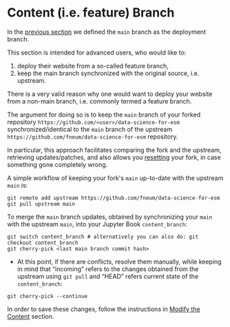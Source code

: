 Content (i.e. feature) Branch
=================================
In the [previous section](./05_Deploy.md#deployment-settings) we defined the `main` branch as the deployment branch.

This section is intended for advanced users, who would like to:
1. deploy their website from a so-called feature branch,
1. keep the main branch synchronized with the original source, i.e. upstream.

There is a very valid reason why one would want to deploy your website from a non-main branch, i.e. commonly termed a feature branch.

The argument for doing so is to keep the `main` branch of your forked repository `https://github.com/<user>/data-science-for-esm` synchronized/identical to the `main` branch of the upstream `https://github.com/fneum/data-science-for-esm` repository.

In particular, this approach facilitates comparing the fork and the upstream, retrieving updates/patches, and also allows you <ins>resetting</ins> your fork, in case something gone completely wrong.

A simple workflow of keeping your fork's `main` up-to-date with the upstream `main` is:
~~~
git remote add upstream https://github.com/fneum/data-science-for-esm
git pull upstream main
~~~
To merge the `main` branch updates, obtained by synchronizing your `main` with the upstream `main`, into your Jupyter Book `content_branch`:

~~~
git switch content_branch # alternatively you can also do: git checkout content_branch
git cherry-pick <last main branch commit hash>
~~~

* At this point, if there are conflicts, resolve them manually, while keeping in mind that “incoming” refers to the changes obtained from the upstream using `git pull` and “HEAD” refers current state of the `content_branch`:
```
git cherry-pick --continue
```

In order to save these changes, follow the instructions in [Modify the Content](./06_Content.md#modify-the-content) section.


<!-- [^1]: <strong><font color='red'>This section is intended for </font></strong> <mark style="background-color: red; color: black"><b>advanced use.</b></mark> -->
[^1]: In this material the feature branch is defined as `content_branch`.



<!-- # Internal Doc References -->
[deploy_1]: https://github.com/open-energy-transition/data-science-for-esm/blob/ef394898e3100e2bd2d074a8b2da89235355cd4e/.github/workflows/deploy.yml#L4-L7
[deploy_2]: https://github.com/open-energy-transition/data-science-for-esm/blob/ef394898e3100e2bd2d074a8b2da89235355cd4e/.github/workflows/deploy.yml#L9C1-L15C15
[command]:  https://github.com/open-energy-transition/data-science-for-esm/blob/b1ab15c6d99fb325ca3877b0d33578a42669c3b7/.github/workflows/deploy.yml#L37
[folder]:   https://github.com/fneum/data-science-for-esm/tree/bc6e35f5c007a33972d23d1df7e26c59f2a875dd/data-science-for-esm
